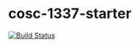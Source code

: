 # cosc-1337-starter

[![Build Status](https://travis-ci.com/acc-cosc-1337-spring-2019/acc-cosc-1337-spring-2019-Ginalissette.svg?branch=master)](https://travis-ci.com/acc-cosc-1337-spring-2019/acc-cosc-1337-spring-2019-Ginalissette)
